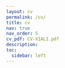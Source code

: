 ```yaml
---
layout: cv
permalink: /cv/
title: cv
nav: true
nav_order: 5
cv_pdf: CV-XIALI.pdf
description:
toc:
  sidebar: left
---
```

